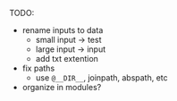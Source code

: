TODO:
- rename inputs to data
  - small input -> test
  - large input -> input
  - add txt extention
- fix paths
  - use `@__DIR__`, joinpath, abspath, etc
- organize in modules?
